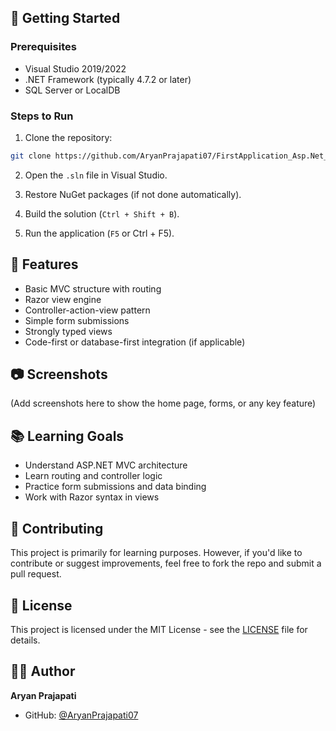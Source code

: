 

## 🚀 Getting Started

### Prerequisites

- Visual Studio 2019/2022
- .NET Framework (typically 4.7.2 or later)
- SQL Server or LocalDB

### Steps to Run

1. Clone the repository:

```bash
git clone https://github.com/AryanPrajapati07/FirstApplication_Asp.Net_Mvc.git
````

2. Open the `.sln` file in Visual Studio.

3. Restore NuGet packages (if not done automatically).

4. Build the solution (`Ctrl + Shift + B`).

5. Run the application (`F5` or Ctrl + F5).

## 📌 Features

* Basic MVC structure with routing
* Razor view engine
* Controller-action-view pattern
* Simple form submissions
* Strongly typed views
* Code-first or database-first integration (if applicable)

## 📷 Screenshots

(Add screenshots here to show the home page, forms, or any key feature)

## 📚 Learning Goals

* Understand ASP.NET MVC architecture
* Learn routing and controller logic
* Practice form submissions and data binding
* Work with Razor syntax in views

## 🤝 Contributing

This project is primarily for learning purposes. However, if you'd like to contribute or suggest improvements, feel free to fork the repo and submit a pull request.

## 📄 License

This project is licensed under the MIT License - see the [LICENSE](LICENSE) file for details.

## 🙋‍♂️ Author

**Aryan Prajapati**

* GitHub: [@AryanPrajapati07](https://github.com/AryanPrajapati07)

```

